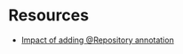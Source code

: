 # Resources

- [Impact of adding @Repository annotation](https://www.geeksforgeeks.org/spring-repository-annotation-with-example/?ref=rbp)
